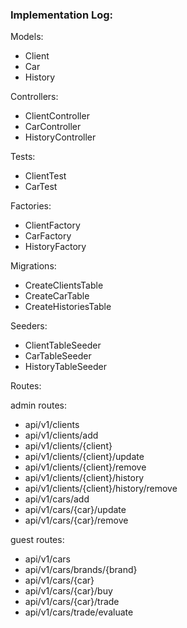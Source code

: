 ### Implementation Log:

Models:
- Client
- Car
- History

Controllers:
- ClientController
- CarController
- HistoryController

Tests:
- ClientTest
- CarTest

Factories:
- ClientFactory
- CarFactory
- HistoryFactory

Migrations:
- CreateClientsTable
- CreateCarTable
- CreateHistoriesTable

Seeders:
- ClientTableSeeder
- CarTableSeeder
- HistoryTableSeeder

Routes:

admin routes:
- api/v1/clients
- api/v1/clients/add
- api/v1/clients/{client}
- api/v1/clients/{client}/update
- api/v1/clients/{client}/remove
- api/v1/clients/{client}/history
- api/v1/clients/{client}/history/remove
- api/v1/cars/add
- api/v1/cars/{car}/update
- api/v1/cars/{car}/remove

guest routes:
- api/v1/cars
- api/v1/cars/brands/{brand}
- api/v1/cars/{car}
- api/v1/cars/{car}/buy
- api/v1/cars/{car}/trade
- api/v1/cars/trade/evaluate
